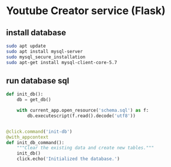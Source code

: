 # Youtube Creator service (Flask)
## install database 
```bash
sudo apt update
sudo apt install mysql-server
sudo mysql_secure_installation
sudo apt-get install mysql-client-core-5.7 
```


## run database sql 
```python
def init_db():
    db = get_db()

    with current_app.open_resource('schema.sql') as f:
        db.executescript(f.read().decode('utf8'))


@click.command('init-db')
@with_appcontext
def init_db_command():
    """Clear the existing data and create new tables."""
    init_db()
    click.echo('Initialized the database.')
```

